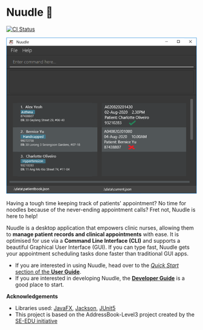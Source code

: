 # Nuudle :ramen:

[![CI Status](https://github.com/AY2021S1-CS2103T-T12-4/tp/workflows/Java%20CI/badge.svg)](https://github.com/AY2021S1-CS2103T-T12-4/tp/actions)

![Ui](docs/images/Ui.png)

Having a tough time keeping track of patients' appointment? No time for noodles because of the never-ending appointment calls?
Fret not, Nuudle is here to help!

Nuudle is a desktop application that empowers clinic nurses, allowing them to **manage patient records and clinical appointments** with ease.
It is optimised for use via a **Command Line Interface (CLI)** and supports a beautiful Graphical User Interface (GUI).
If you can type fast, Nuudle gets your appointment scheduling tasks done faster than traditional GUI apps.

* If you are interested in using Nuudle, head over to the [_Quick Start_ section of the **User Guide**](UserGuide.html#quick-start).
* If you are interested in developing Nuudle, the [**Developer Guide**](DeveloperGuide.html) is a good place to start.


**Acknowledgements**

* Libraries used: [JavaFX](https://openjfx.io/), [Jackson](https://github.com/FasterXML/jackson), [JUnit5](https://github.com/junit-team/junit5)
* This project is based on the AddressBook-Level3 project created by the [SE-EDU initiative](https://se-education.org)

